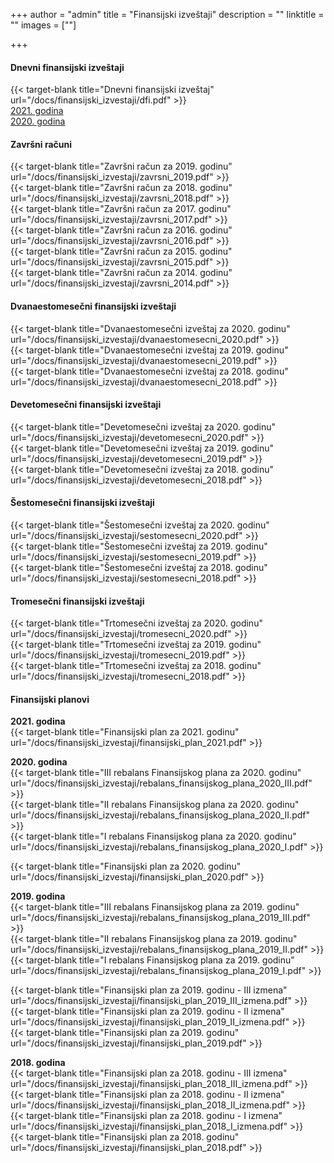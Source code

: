 +++
author = "admin"
title = "Finansijski izveštaji"
description = ""
linktitle = ""
images = [""]

+++

#### Dnevni finansijski izveštaji

{{< target-blank title="Dnevni finansijski izveštaj" url="/docs/finansijski_izvestaji/dfi.pdf" >}}  
[2021. godina](/documents/finansijski_izvestaji/2021)  
[2020. godina](/documents/finansijski_izvestaji/2020)

#### Završni računi

{{< target-blank title="Završni račun za 2019. godinu" url="/docs/finansijski_izvestaji/zavrsni_2019.pdf" >}}  
{{< target-blank title="Završni račun za 2018. godinu" url="/docs/finansijski_izvestaji/zavrsni_2018.pdf" >}}  
{{< target-blank title="Završni račun za 2017. godinu" url="/docs/finansijski_izvestaji/zavrsni_2017.pdf" >}}  
{{< target-blank title="Završni račun za 2016. godinu" url="/docs/finansijski_izvestaji/zavrsni_2016.pdf" >}}  
{{< target-blank title="Završni račun za 2015. godinu" url="/docs/finansijski_izvestaji/zavrsni_2015.pdf" >}}  
{{< target-blank title="Završni račun za 2014. godinu" url="/docs/finansijski_izvestaji/zavrsni_2014.pdf" >}}

#### Dvanaestomesečni finansijski izveštaji

{{< target-blank title="Dvanaestomesečni izveštaj za 2020. godinu" url="/docs/finansijski_izvestaji/dvanaestomesecni_2020.pdf" >}}  
{{< target-blank title="Dvanaestomesečni izveštaj za 2019. godinu" url="/docs/finansijski_izvestaji/dvanaestomesecni_2019.pdf" >}}  
{{< target-blank title="Dvanaestomesečni izveštaj za 2018. godinu" url="/docs/finansijski_izvestaji/dvanaestomesecni_2018.pdf" >}}  

#### Devetomesečni finansijski izveštaji

{{< target-blank title="Devetomesečni izveštaj za 2020. godinu" url="/docs/finansijski_izvestaji/devetomesecni_2020.pdf" >}}  
{{< target-blank title="Devetomesečni izveštaj za 2019. godinu" url="/docs/finansijski_izvestaji/devetomesecni_2019.pdf" >}}  
{{< target-blank title="Devetomesečni izveštaj za 2018. godinu" url="/docs/finansijski_izvestaji/devetomesecni_2018.pdf" >}}  

#### Šestomesečni finansijski izveštaji

{{< target-blank title="Šestomesečni izveštaj za 2020. godinu" url="/docs/finansijski_izvestaji/sestomesecni_2020.pdf" >}}  
{{< target-blank title="Šestomesečni izveštaj za 2019. godinu" url="/docs/finansijski_izvestaji/sestomesecni_2019.pdf" >}}  
{{< target-blank title="Šestomesečni izveštaj za 2018. godinu" url="/docs/finansijski_izvestaji/sestomesecni_2018.pdf" >}}

#### Tromesečni finansijski izveštaji

{{< target-blank title="Trtomesečni izveštaj za 2020. godinu" url="/docs/finansijski_izvestaji/tromesecni_2020.pdf" >}}  
{{< target-blank title="Trtomesečni izveštaj za 2019. godinu" url="/docs/finansijski_izvestaji/tromesecni_2019.pdf" >}}  
{{< target-blank title="Trtomesečni izveštaj za 2018. godinu" url="/docs/finansijski_izvestaji/tromesecni_2018.pdf" >}}

#### Finansijski planovi

**2021. godina**  
{{< target-blank title="Finansijski plan za 2021. godinu" url="/docs/finansijski_izvestaji/finansijski_plan_2021.pdf" >}}  

**2020. godina**  
{{< target-blank title="III rebalans Finansijskog plana za 2020. godinu" url="/docs/finansijski_izvestaji/rebalans_finansijskog_plana_2020_III.pdf" >}}  
{{< target-blank title="II rebalans Finansijskog plana za 2020. godinu" url="/docs/finansijski_izvestaji/rebalans_finansijskog_plana_2020_II.pdf" >}}  
{{< target-blank title="I rebalans Finansijskog plana za 2020. godinu" url="/docs/finansijski_izvestaji/rebalans_finansijskog_plana_2020_I.pdf" >}}  

{{< target-blank title="Finansijski plan za 2020. godinu" url="/docs/finansijski_izvestaji/finansijski_plan_2020.pdf" >}}  

**2019. godina**  
{{< target-blank title="III rebalans Finansijskog plana za 2019. godinu" url="/docs/finansijski_izvestaji/rebalans_finansijskog_plana_2019_III.pdf" >}}  
{{< target-blank title="II rebalans Finansijskog plana za 2019. godinu" url="/docs/finansijski_izvestaji/rebalans_finansijskog_plana_2019_II.pdf" >}}  
{{< target-blank title="I rebalans Finansijskog plana za 2019. godinu" url="/docs/finansijski_izvestaji/rebalans_finansijskog_plana_2019_I.pdf" >}}  

{{< target-blank title="Finansijski plan za 2019. godinu - III izmena" url="/docs/finansijski_izvestaji/finansijski_plan_2019_III_izmena.pdf" >}}  
{{< target-blank title="Finansijski plan za 2019. godinu - II izmena" url="/docs/finansijski_izvestaji/finansijski_plan_2019_II_izmena.pdf" >}}  
{{< target-blank title="Finansijski plan za 2019. godinu" url="/docs/finansijski_izvestaji/finansijski_plan_2019.pdf" >}}  

**2018. godina**  
{{< target-blank title="Finansijski plan za 2018. godinu - III izmena" url="/docs/finansijski_izvestaji/finansijski_plan_2018_III_izmena.pdf" >}}  
{{< target-blank title="Finansijski plan za 2018. godinu - II izmena" url="/docs/finansijski_izvestaji/finansijski_plan_2018_II_izmena.pdf" >}}  
{{< target-blank title="Finansijski plan za 2018. godinu - I izmena" url="/docs/finansijski_izvestaji/finansijski_plan_2018_I_izmena.pdf" >}}  
{{< target-blank title="Finansijski plan za 2018. godinu" url="/docs/finansijski_izvestaji/finansijski_plan_2018.pdf" >}}
